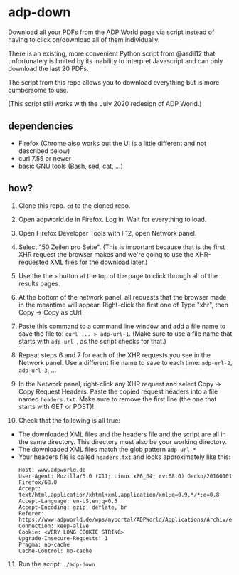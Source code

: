 # adp-down

Download all your PDFs from the ADP World page via script instead of having
to click on/download all of them individually.

There is an existing, more convenient Python script from @asdil12
that unfortunately is limited by its inability to interpret Javascript and
can only download the last 20 PDFs.

The script from this repo allows you to download everything but is more
cumbersome to use.

(This script still works with the July 2020 redesign of ADP World.)

## dependencies

* Firefox (Chrome also works but the UI is a little different and not described
  below)
* curl 7.55 or newer
* basic GNU tools (Bash, sed, cat, ...)

## how?

1. Clone this repo. `cd` to the cloned repo.

2. Open adpworld.de in Firefox. Log in. Wait for everything to load.

3. Open Firefox Developer Tools with F12, open Network panel.

4. Select "50 Zeilen pro Seite". (This is important because that is the first
   XHR request the browser makes and we're going to use the XHR-requested XML
   files for the download later.)

5. Use the the `>` button at the top of the page to click through all of the
   results pages.

6. At the bottom of the network panel, all requests that the browser made in
   the meantime will appear.
   Right-click the first one of Type "xhr", then Copy -> Copy as cUrl

7. Paste this command to a command line window and add a file name to save the
   file to: `curl ... > adp-url-1`. (Make sure to use a file name that starts
   with `adp-url-`, as the script checks for that.)

8. Repeat steps 6 and 7 for each of the XHR requests you see in the Network
   panel. Use a different file name to save to each time: `adp-url-2`, `adp-url-3`, ...

9. In the Network panel, right-click any XHR request and select
   Copy -> Copy Request Headers. Paste the copied request headers into a file
   named `headers.txt`.
   Make sure to remove the first line (the one that starts with GET or POST)!

10. Check that the following is all true:
   * The downloaded XML files and the headers file and the script are all in the
     same directory. This directory must also be your working directory.
   * The downloaded XML files match the glob pattern `adp-url-*`
   * Your headers file is called `headers.txt` and looks approximately like this:
     ```
     Host: www.adpworld.de
     User-Agent: Mozilla/5.0 (X11; Linux x86_64; rv:68.0) Gecko/20100101 Firefox/68.0
     Accept: text/html,application/xhtml+xml,application/xml;q=0.9,*/*;q=0.8
     Accept-Language: en-US,en;q=0.5
     Accept-Encoding: gzip, deflate, br
     Referer: https://www.adpworld.de/wps/myportal/ADPWorld/Applications/Archiv/ePayslip/
     Connection: keep-alive
     Cookie: <VERY LONG COOKIE STRING> 
     Upgrade-Insecure-Requests: 1
     Pragma: no-cache
     Cache-Control: no-cache
     ```

11. Run the script: `./adp-down`
